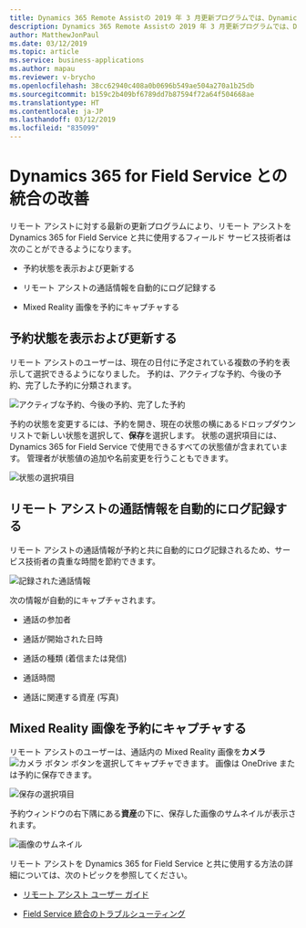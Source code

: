 ```yaml
---
title: Dynamics 365 Remote Assistの 2019 年 3 月更新プログラムでは、Dynamics 365 for Field Service の統合が改善されています。
description: Dynamics 365 Remote Assistの 2019 年 3 月更新プログラムでは、Dynamics 365 for Field Service の統合が改善されています。
author: MatthewJonPaul
ms.date: 03/12/2019
ms.topic: article
ms.service: business-applications
ms.author: mapau
ms.reviewer: v-brycho
ms.openlocfilehash: 38cc62940c408a0b0696b549ae504a270a1b25db
ms.sourcegitcommit: b159c2b409bf6789dd7b87594f72a64f504668ae
ms.translationtype: HT
ms.contentlocale: ja-JP
ms.lasthandoff: 03/12/2019
ms.locfileid: "835099"
---
```

# <a name="improved-integration-with-dynamics-365-for-field-service"></a>Dynamics 365 for Field Service との統合の改善

リモート アシストに対する最新の更新プログラムにより、リモート アシストを Dynamics 365 for Field Service と共に使用するフィールド サービス技術者は次のことができるようになります。

- 予約状態を表示および更新する 

- リモート アシストの通話情報を自動的にログ記録する 

- Mixed Reality 画像を予約にキャプチャする

## <a name="view-and-update-booking-status"></a>予約状態を表示および更新する 

リモート アシストのユーザーは、現在の日付に予定されている複数の予約を表示して選択できるようになりました。 予約は、アクティブな予約、今後の予約、完了した予約に分類されます。

![アクティブな予約、今後の予約、完了した予約](media/bookings-for-today.PNG "アクティブな予約、今後の予約、完了した予約")

予約の状態を変更するには、予約を開き、現在の状態の横にあるドロップダウンリストで新しい状態を選択して、**保存**を選択します。 状態の選択項目には、Dynamics 365 for Field Service で使用できるすべての状態値が含まれています。 管理者が状態値の追加や名前変更を行うこともできます。

![状態の選択項目](media/status-drop-down.PNG "状態の選択項目")

## <a name="automatically-log-remote-assist-call-information"></a>リモート アシストの通話情報を自動的にログ記録する 

リモート アシストの通話情報が予約と共に自動的にログ記録されるため、サービス技術者の貴重な時間を節約できます。

![記録された通話情報](media/recorded-call-info.PNG "記録された通話情報")

次の情報が自動的にキャプチャされます。

- 通話の参加者

- 通話が開始された日時

- 通話の種類 (着信または発信)

- 通話時間

- 通話に関連する資産 (写真)

## <a name="capture-mixed-reality-images-in-a-booking"></a>Mixed Reality 画像を予約にキャプチャする

リモート アシストのユーザーは、通話内の Mixed Reality 画像を**カメラ** ![カメラ ボタン](media/camera-button.PNG "カメラ ボタン") ボタンを選択してキャプチャできます。 画像は OneDrive または予約に保存できます。

![保存の選択項目](media/save-image.PNG "保存の選択項目")

予約ウィンドウの右下隅にある**資産**の下に、保存した画像のサムネイルが表示されます。

![画像のサムネイル](media/saved-image.PNG "画像のサムネイル")

リモート アシストを Dynamics 365 for Field Service と共に使用する方法の詳細については、次のトピックを参照してください。

- [リモート アシスト ユーザー ガイド](https://docs.microsoft.com/en-us/dynamics365/mixed-reality/remote-assist/user-guide)

- [Field Service 統合のトラブルシューティング](https://docs.microsoft.com/en-us/dynamics365/mixed-reality/remote-assist/troubleshoot-field-service)
